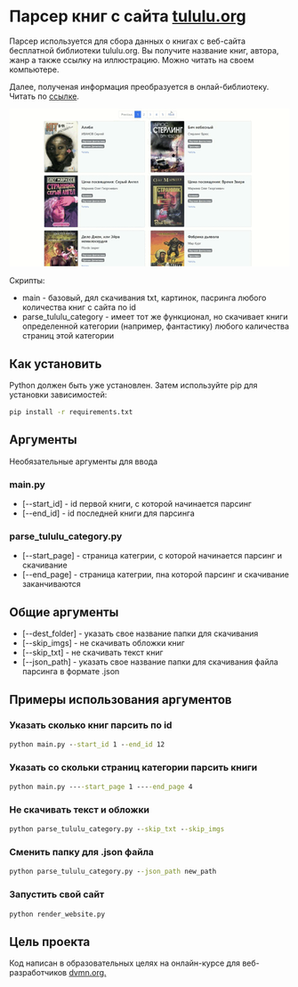 # Парсер книг с сайта [tululu.org](https://tululu.org/)

Парсер используется для сбора данных о книгах с веб-сайта бесплатной библиотеки tululu.org. Вы получите название книг, автора, жанр а также ссылку на иллюстрацию. Можно читать на своем компьютере.

Далее, полученая информация преобразуется в онлай-библиотеку. Читать по [ссылке](https://vlada-97.github.io/online_library/pages/index1.html).

![](https://github.com/vlada-97/online_library/blob/main/library.gif)


Скрипты:

- main - базовый, дял скачивания txt, картинок, пасринга любого количества книг с сайта по id
- parse_tululu_category - имеет тот же функционал, но скачивает книги определенной категории (например, фантастику) любого каличества страниц этой категории

## Как установить

Python должен быть уже установлен. Затем используйте pip для установки зависимостей:

```cmd
pip install -r requirements.txt
```

## Аргументы

Необязательные аргументы для ввода

### main.py

- [--start_id] - id первой книги, с которой начинается парсинг
- [--end_id] - id последней книги для парсинга

### parse_tululu_category.py

- [--start_page] - страница категрии, с которой начинается парсинг и скачивание
- [--end_page] - страница категрии, пна которой парсинг и скачивание заканчиваются

## Общие аргументы

- [--dest_folder] - указать свое название папки для скачивания
- [--skip_imgs] - не скачивать обложки книг
- [--skip_txt] - не скачивать текст книг
- [--json_path] - указать свое название папки для скачивания файла парсинга в формате .json

## Примеры использования аргументов

### Указать сколько книг парсить по id

```cmd
python main.py --start_id 1 --end_id 12 
```

### Указать со скольки страниц категории парсить книги

```cmd
python main.py ----start_page 1 ----end_page 4
```

### Не скачивать текст и обложки

```cmd
python parse_tululu_category.py --skip_txt --skip_imgs
```

### Сменить папку для .json файла

```cmd
python parse_tululu_category.py --json_path new_path
```

### Запустить свой сайт

```cmd
python render_website.py
```


## Цель проекта

Код написан в образовательных целях на онлайн-курсе для веб-разработчиков [dvmn.org.](https://dvmn.org./)
